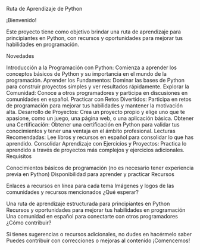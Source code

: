 Ruta de Aprendizaje de Python

¡Bienvenido!

Este proyecto tiene como objetivo brindar una ruta de aprendizaje para principiantes en Python, con recursos y oportunidades para mejorar tus habilidades en programación.

Novedades

Introducción a la Programación con Python: Comienza a aprender los conceptos básicos de Python y su importancia en el mundo de la programación.
Aprender los Fundamentos: Dominar las bases de Python para construir proyectos simples y ver resultados rápidamente.
Explorar la Comunidad: Conoce a otros programadores y participa en discusiones en comunidades en español.
Practicar con Retos Divertidos: Participa en retos de programación para mejorar tus habilidades y mantener la motivación alta.
Desarrollo de Proyectos: Crea un proyecto propio y elige uno que te apasione, como un juego, una página web, o una aplicación básica.
Obtener una Certificación: Obtener una certificación en Python para validar tus conocimientos y tener una ventaja en el ámbito profesional.
Lecturas Recomendadas: Lee libros y recursos en español para consolidar lo que has aprendido.
Consolidar Aprendizaje con Ejercicios y Proyectos: Practica lo aprendido a través de proyectos más complejos y ejercicios adicionales.
Requisitos

Conocimientos básicos de programación (no es necesario tener experiencia previa en Python)
Disponibilidad para aprender y practicar
Recursos

Enlaces a recursos en línea para cada tema
Imágenes y logos de las comunidades y recursos mencionados
¿Qué esperar?

Una ruta de aprendizaje estructurada para principiantes en Python
Recursos y oportunidades para mejorar tus habilidades en programación
Una comunidad en español para conectarte con otros programadores
¿Cómo contribuir?

Si tienes sugerencias o recursos adicionales, no dudes en hacérmelo saber
Puedes contribuir con correcciones o mejoras al contenido
¡Comencemos!
